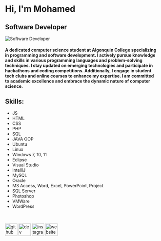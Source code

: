# Hi, I'm Mohamed

## Software Developer 
![Software Developer](https://wallpaperaccess.com/full/7167568.jpg)

#### A dedicated computer science student at Algonquin College specializing in programming and software development. I actively pursue knowledge and skills in various programming languages and problem-solving techniques. I stay updated on emerging technologies and participate in hackathons and coding competitions. Additionally, I engage in student tech clubs and online courses to enhance my expertise. I am committed to academic excellence and embrace the dynamic nature of computer science.

## Skills:
* JS
* HTML
* CSS
* PHP
* SQL
* JAVA OOP
* Ubuntu
* Linux
* Windows 7, 10, 11
* Eclipse
* Visual Studio
* IntelliJ
* MySQL
* Oracle
* MS Access, Word, Excel, PowerPoint, Project
* SQL Server
* Photoshop
* VMWare
* WordPress

<br><br>
[<img src='https://cdn.jsdelivr.net/npm/simple-icons@3.0.1/icons/github.svg' alt='github' height='40'>](https://github.com/attiamohmed)  [<img src='https://cdn.jsdelivr.net/npm/simple-icons@3.0.1/icons/dev-dot-to.svg' alt='dev' height='40'>](https://dev.to/attiamohmed)  [<img src='https://cdn.jsdelivr.net/npm/simple-icons@3.0.1/icons/instagram.svg' alt='instagram' height='40'>](https://www.instagram.com/p._mohamedattia/)  [<img src='https://cdn.jsdelivr.net/npm/simple-icons@3.0.1/icons/icloud.svg' alt='website' height='40'>](https://attiamohmed.github.io/web_page_port/index.html)
